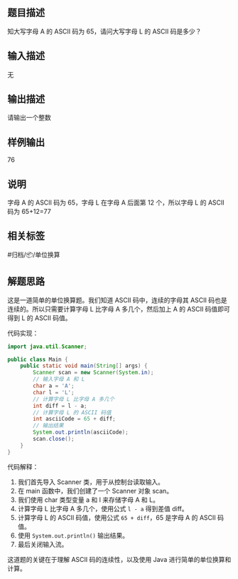 ## 题目描述

 知大写字母 A 的 ASCII 码为 65，请问大写字母 L 的 ASCII 码是多少？

## 输入描述

无

## 输出描述

请输出一个整数

## 样例输出

76

## 说明

字母 A 的 ASCII 码为 65，字母 L 在字母 A 后面第 12 个，所以字母 L 的 ASCII 码为 65+12=77

## 相关标签

#归档/📦/单位换算

## 解题思路

这是一道简单的单位换算题。我们知道 ASCII 码中，连续的字母其 ASCII 码也是连续的。所以只需要计算字母 L 比字母 A 多几个，然后加上 A 的 ASCII 码值即可得到 L 的 ASCII 码值。

代码实现：

```java
import java.util.Scanner;

public class Main {
    public static void main(String[] args) {
        Scanner scan = new Scanner(System.in);
        // 输入字母 A 和 L
        char a = 'A';
        char l = 'L';
        // 计算字母 L 比字母 A 多几个
        int diff = l - a;
        // 计算字母 L 的 ASCII 码值
        int asciiCode = 65 + diff;
        // 输出结果
        System.out.println(asciiCode);
        scan.close();
    }
}
```

代码解释：

1. 我们首先导入 Scanner 类，用于从控制台读取输入。
2. 在 main 函数中，我们创建了一个 Scanner 对象 scan。
3. 我们使用 char 类型变量 a 和 l 来存储字母 A 和 L。
4. 计算字母 L 比字母 A 多几个，使用公式 `l - a` 得到差值 diff。
5. 计算字母 L 的 ASCII 码值，使用公式 `65 + diff`，65 是字母 A 的 ASCII 码值。
6. 使用 `System.out.println()` 输出结果。
7. 最后关闭输入流。

这道题的关键在于理解 ASCII 码的连续性，以及使用 Java 进行简单的单位换算和计算。
